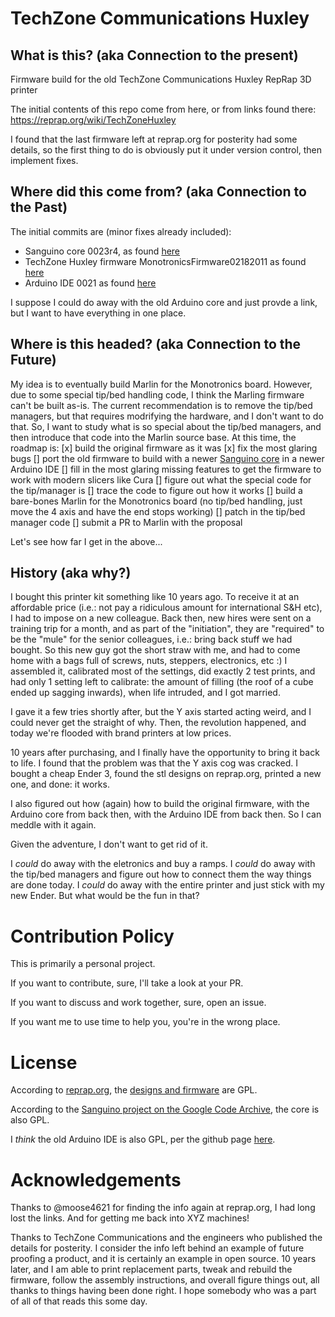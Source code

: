 # TechZone Communications Huxley

## What is this? (aka Connection to the present)
Firmware build for the old TechZone Communications Huxley RepRap 3D printer

The initial contents of this repo come from here, or from links found there:
https://reprap.org/wiki/TechZoneHuxley

I found that the last firmware left at reprap.org for posterity had some details, so the first thing to do is obviously put it under version control, then implement fixes.

## Where did this come from? (aka Connection to the Past)
The initial commits are (minor fixes already included):
- Sanguino core 0023r4, as found [here](https://code.google.com/archive/p/sanguino/downloads)
- TechZone Huxley firmware MonotronicsFirmware02182011 as found [here](https://reprap.org/wiki/Monotronics)
- Arduino IDE 0021 as found [here](https://www.arduino.cc/en/Main/OldSoftwareReleases#previous)

I suppose I could do away with the old Arduino core and just provde a link, but I want to have everything in one place.

## Where is this headed? (aka Connection to the Future)
My idea is to eventually build Marlin for the Monotronics board. However, due to some special tip/bed handling code, I think the Marling firmware can't be built as-is. The current recommendation is to remove the tip/bed managers, but that requires modrifying the hardware, and I don't want to do that.
So, I want to study what is so special about the tip/bed managers, and then introduce that code into the Marlin source base.
At this time, the roadmap is:
[x] build the original firmware as it was
[x] fix the most glaring bugs
[] port the old firmware to build with a newer [Sanguino core](https://github.com/Lauszus/Sanguino) in a newer Arduino IDE
[] fill in the most glaring missing features to get the firmware to work with modern slicers like Cura
[] figure out what the special code for the tip/manager is
[] trace the code to figure out how it works
[] build a bare-bones Marlin for the Monotronics board (no tip/bed handling, just move the 4 axis and have the end stops working)
[] patch in the tip/bed manager code
[] submit a PR to Marlin with the proposal

Let's see how far I get in the above...

## History (aka why?)
I bought this printer kit something like 10 years ago. To receive it at an affordable price (i.e.: not pay a ridiculous amount for international S&H etc), I had to impose on a new colleague. Back then, new hires were sent on a training trip for a month, and as part of the "initiation", they are "required" to be the "mule" for the senior colleagues, i.e.: bring back stuff we had bought. So this new guy got the short straw with me, and had to come home with a bags full of screws, nuts, steppers, electronics, etc :)
I assembled it, calibrated most of the settings, did exactly 2 test prints, and had only 1 setting left to calibrate: the amount of filling (the roof of a cube ended up sagging inwards), when life intruded, and I got married. 

I gave it a few tries shortly after, but the Y axis started acting weird, and I could never get the straight of why. Then, the revolution happened, and today we're flooded with brand printers at low prices.

10 years after purchasing, and I finally have the opportunity to bring it back to life. I found that the problem was that the Y axis cog was cracked. I bought a cheap Ender 3, found the stl designs on reprap.org, printed a new one, and done: it works.

I also figured out how (again) how to build the original firmware, with the Arduino core from back then, with the Arduino IDE from back then. So I can meddle with it again.

Given the adventure, I don't want to get rid of it.

I _could_ do away with the eletronics and buy a ramps. I _could_ do away with the tip/bed managers and figure out how to connect them the way things are done today. I _could_ do away with the entire printer and just stick with my new Ender. But what would be the fun in that?

# Contribution Policy
This is primarily a personal project. 

If you want to contribute, sure, I'll take a look at your PR. 

If you want to discuss and work together, sure, open an issue. 

If you want me to use time to help you, you're in the wrong place.

# License
According to [reprap.org](reprap.org), the [designs and firmware](https://reprap.org/wiki/TechZoneHuxley) are GPL.

According to the [Sanguino project on the Google Code Archive](https://code.google.com/archive/p/sanguino/downloads), the core is also GPL.

I _think_ the old Arduino IDE is also GPL, per the github page [here](https://github.com/arduino/Arduino/blob/0021/license.txt).

# Acknowledgements
Thanks to @moose4621 for finding the info again at reprap.org, I had long lost the links. And for getting me back into XYZ machines!

Thanks to TechZone Communications and the engineers who published the details for posterity. I consider the info left behind an example of future proofing a product, and it is certainly an example in open source. 10 years later, and I am able to print replacement parts, tweak and rebuild the firmware, follow the assembly instructions, and overall figure things out, all thanks to things having been done right. I hope somebody who was a part of all of that reads this some day.
